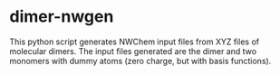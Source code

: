 # dimer-nwgen

This python script generates NWChem input files from XYZ files of molecular
dimers. The input files generated are the dimer and two monomers with dummy
atoms (zero charge, but with basis functions).
